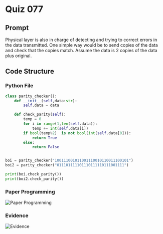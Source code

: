 # Quiz 077

## Prompt
Physical layer is also in charge of detecting and trying to correct errors in the data transmitted. One simple way would be to send copies of the data and check that the copies match. Assume the data is 2 copies of the data plus original.
## Code Structure

### Python File
```python
class parity_checker():
    def __init__(self,data:str):
        self.data = data

    def check_parity(self):
        temp = 0
        for i in range(1,len(self.data)):
            temp += int(self.data[i])
        if bool(temp%2)  is not bool(int(self.data[0])):
            return True
        else:
            return False


boi = parity_checker("100111001011001110010110011100101")
boi2 = parity_checker("011101111101110111110111001111")

print(boi.check_parity())
print(boi2.check_parity())
```

### Paper Programming
![Paper Programming]()

### Evidence
![Evidence]()

